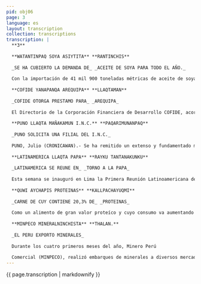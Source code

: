 ```yaml
---
pid: obj06
page: 3
language: es
layout: transcription
collection: transcriptions
transcription: |
  **3**
  
  **WATANTINPAQ SOYA ASIYTITA** **RANTINCHIS**
  
  _SE HA CUBIERTO LA DEMANDA DE_ _ACEITE DE SOYA PARA TODO EL AÑO._
  
  Con la importación de 41 mil 900 toneladas métricas de aceite de soya del Mercado Interacional, la Empresa Nacional de Comercialización de Insumos (ENCI), ha cubierto la demanda del país hasta el mes de octubre proximo. "Carta Semanal", el boletín informativo del Ministerio de Comercio, dice al respecto que de esta manera el abastecimiento de aceite ha quedado garantizado. La misma fuente indica que para atender las exigencias de consumo de los dos últimos meses del año, falta importar 9 mil 100 toneladas métricas. Con esta cantidad quedará cubierta el volumen anual de aceite de soya, cuya importación total ha sido ya autorizada por el gobierno. El volumen de este año para atender la demanda nacional llega a la cifra de 51 mil toneladas métricas.
  
  **COFIDE YANAPANQA AREQUIPA** **LLAQTAMAN**
  
  _COFIDE OTORGA PRESTAMO PARA_ _AREQUIPA_
  
  El Directorio de la Corporación Financiera de Desarrollo COFIDE, acordó la concesión de un préstamo a EMADIPERU, hasta por 31 millones de soles, para el proyecto "Parque Industral de Arequipara. -- 3ra. Etapa". El préstamo se destinará para los estudios, ejecución de obras civiles y adquisición de otros activos fijos nacionales. Básicamente el Proyecto Consiste en la ampliación del Parque, en 134,500 metros cuadrados: obras complementarias de la primera y segunda etapas y las construcciones de un reservorio de 1,400 metros cúbicos, para las cuatro etapas de que constará el Parque. Con la Tercer Etapa, el área total del Parque se elevará a 649,000 metros cuadrados. Con las facilidades propias de la Tercera Etapa, se instalarán entre otras, las industrias de vidrio, peletería, plasticos, alcoholes, resortes, clavos, condensadores eléctricos, rectificadores y la ampilación local de las instalaciones del SENATI. También existen planes para la ubicación del Complejo Electrónico Peruano.
  
  **PUNO LLAQTA MAÑAKAMUN I.N.C.** **PAQARIMUNANPAQ**
  
  _PUNO SOLICITA UNA FILIAL DEL I.N.C._
  
  PUNO, Julio (CRONICAWAN).- Se ha remitido un extenso y fundamentado memorial a la Directora del Instituto Nacional de Cultura, suscrito por entidades tutelares de Puno, solicitando que en esta ciudad se ponga en funcionamiento una filial del Instituto Nacional de Cultura. En él se expone una serie de razones, puntualizándose el rico acervo cultural del departamento de Puno, que se manifiesta en estos momentos con mas de cien instituciones dedicadas a las actividades culturales: pintura, música, escultura, artesanía, folklore, arqueología, etc. De las cuales la mayor parte estan conformadas por el mismo pueblo que crea y conserva esta cultura y que año tras año va acrecentandose en sus diferentes manifestaciones. La necesidad de que en Puno funcione una filial del Instituto Nacional de Cultura hace mucho tiempo que ha sido solicitada. En esta ocasión las distintas entidades sociales, culturales, deportivas, se han movilizado demandando este derecho. En el documento enviado a la Dra. Martha Hildebrandt, se indica de otra parte, que el bilingüismo que acaba de oficializar nuestro Gobierno Revolucionario fomentará mayormente las actividades culturales y artisticas de nuestro pueblo, lo que justifica plenamente la creación y el inmediato funcionamiento del Instituto Nacional de Cultura, Filial Puno.
  
  **LATINAMERICA LLAQTA PAPA** **RAYKU TANTANAKUNKU**
  
  _LATINAMERICA SE REUNE EN_ _TORNO A LA PAPA_
  
  Esta semana se inauguró en Lima la Primera Reunión Latinoamericana de Coordinación de Actividades de Investigación y Producción de Papa, en la que participan representantes de quince países. La cita ha sido organizada por el Centro Internacional de la Papa cuya sede mundial está en La Molina, Lima. El objetivo fundamental de la reunión sera de establecer conclusiones sobre la problemática, acciones y logros en el área latinamericano de la investigación y producción de papa. Precisamente, la sede de La Molina recientemente fue escenario de la Quinta Reunión de la Junta Directiva del Centro Internacional de la Papa donde se aprobó un presupuesto de 4 millones de dolares para el año 1976. Este dinero será invertido en la concreción de proyectos básicos de investigación y promoción de tecnología con el fin de incrementar la producción de la papa en los países en vías de desarrollo.
  
  **QUWI AYCHAPIS PROTEINAS** **KALLPACHAYUQMI**
  
  _CARNE DE CUY CONTIENE 20,3% DE_ _PROTEINAS_
  
  Como un alimento de gran valor proteíco y cuyo consumo va aumentando cada año en el Perú se ha establecido la carne de cuy. Según un análisis efectuado en el Departamento de Nutrición de la Universidad Nacional Agraria y el Centro Nacional de Investigaciones Agropecuarias de La Molina, la misma tiene 20.3 % de proteinas. Le sigue la de vacuno con 17. 5% de proteínas. Ave con 18.3 % de proteínas. Ovino con 16.4 % de proteínas. Cerdo con 14. 5 % de proteínas. Cifras inferiores en valor alimenticio a las del roedor. Sus ventajas no son solamente en este orden. Su rápida producción y su crianza economica, aparte de su agradable sabor, la convierten en uno de los alimentos ideales. Si bien en Lima son contadas las personas que se dedican a su comercialización, en el interior de nuestro país tiene gran aceptación y su venta es ampliamente difundida. En el año 1973 la población de cuyos fue de 20 millones de animales, cifra baja a causa del pobre uno de tecnología en la crianza familiar. Compete al Ministerio de Alimentación divulgar e incentivar una estrategia de organización y tecnificación para lograr niveles productivos más elevados que los actuales.
  
  **MINPECO MINERALNINCHISTA** **THALAN.**
  
  _EL PERU EXPORTO MINERALES_
  
  Durante los cuatro primeros meses del año, Minero Perú
  
  Comercial (MINPECO), realizó embarques de minerales a diversos mercados del mundo, por 195 millones 258 mil dolares (alrededor de los 7 mil 509 millones 804 mil soles). Al detallar esta noticia, "Carta Semanal" boletín informativo del Ministerio de Comercio, dice que en el primer trimestre se totalizó 146 millones 247 dolares, y en el mes de abril 49 millones 11 mil dolares. Las mayores ventas fueron de cobre blister, zinc concentrado, plomo concentrado, plomo refinado y plata refinada. Se exportó también antimonio mineral, bismuto, cadmio, estaño, indio, mercurio, molibdeno, telurio y tungsteno.
---
```


{{ page.transcription | markdownify }}
